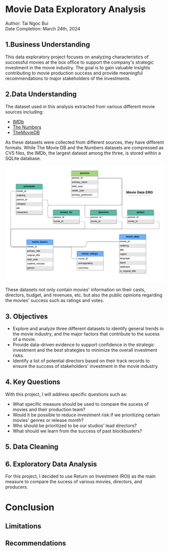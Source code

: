# Movie Data Exploratory Analysis

Author: Tai Ngoc Bui <br>
Date Completion: March 24th, 2024

## 1.Business Understanding
This data exploratory project focuses on analyzing characteristics of successful movies at the box office to support the company's strategic investment in the movie industry. The goal is to gain valuable insights contributing to movie production success and provide meaningful recommendations to major stakeholders of the investments.

## 2.Data Understanding
The dataset used in this analysis extracted from various different movie sources including:

* [IMDb](https://www.imdb.com/)
* [The Numbers](https://www.the-numbers.com/)
* [TheMovieDB](https://www.themoviedb.org/) <br>

As these datasets were collected from different sources, they have different formats. While The Movie DB and the Numbers datasets are compressed as CVS files, the IMDb, the largest dataset among the three, is stored within a SQLite database.<br>

![IMDb database structure](https://github.com/taingocbui/phase2_project/blob/main/photos/movie_data_erd.jpeg)

These datasets not only contain movies' information on their casts, directors, budget, and revenues, etc. but also the public opinions regarding the movies' success such as ratings and votes.


## 3. Objectives
* Explore and analyze three different datasets to identify general trends in the movie industry, and the major factors that contribute to the sucess of a movie.
* Provide data-driven evidence to support confidence in the strategic investment and the best strategies to minimize the overall investment risks.
* Identify a list of potential directors based on their track records to ensure the success of stakeholders' investment in the movie industry.

## 4. Key Questions
With this project, I will address specific questions such as:
* What specific measure should be used to compare the sucess of movies and their production team?
* Would it be possible to reduce investment risk if we prioritizing certain movies' genres or release month?
* Who should be prioritized to be our studios' lead directors?
* What should we learn from the success of past blockbusters?

## 5. Data Cleaning

## 6. Exploratory Data Analysis
For this project, I decided to use Return on Investment (ROI) as the main measure to compare the sucess of various movies, directors, and producers. 

# Conclusion

## Limitations

## Recommendations